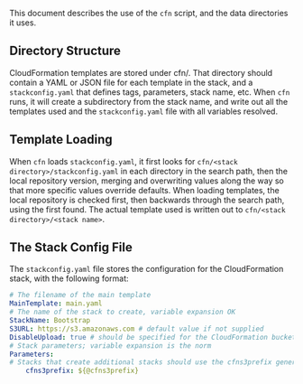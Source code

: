 This document describes the use of the `cfn` script, and the data directories it uses.

## Directory Structure

CloudFormation templates are stored under cfn/<stack directory>. That directory should contain a YAML or JSON file for each template in the stack, and a `stackconfig.yaml` that defines tags, parameters, stack name, etc. When `cfn` runs, it will create a subdirectory from the stack name, and write out all the templates used and the `stackconfig.yaml` file with all variables resolved.

## Template Loading

When `cfn` loads `stackconfig.yaml`, it first looks for `cfn/<stack directory>/stackconfig.yaml` in each directory in the search path, then the local repository version, merging and overwriting values along the way so that more specific values override defaults. When loading templates, the local repository is checked first, then backwards through the search path, using the first found. The actual template used is written out to `cfn/<stack directory>/<stack name>`.

## The Stack Config File

The `stackconfig.yaml` file stores the configuration for the CloudFormation stack, with the following format:
```yaml
# The filename of the main template
MainTemplate: main.yaml
# The name of the stack to create, variable expansion OK
StackName: Bootstrap
S3URL: https://s3.amazonaws.com # default value if not supplied
DisableUpload: true # should be specified for the CloudFormation bucket
# Stack parameters; variable expansion is the norm
Parameters:
# Stacks that create additional stacks should use the cfns3prefix generated parameter with e.g. "!Sub ${cfns3prefix}/<template file name>"
    cfns3prefix: ${@cfns3prefix}
```